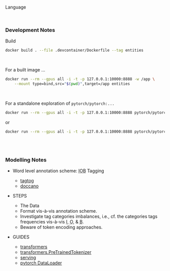 <br>

Language

<br>

### Development Notes

Build

```bash
docker build . --file .devcontainer/Dockerfile --tag entities
```

<br>

For a built image ...

```bash
docker run --rm --gpus all -i -t -p 127.0.0.1:10000:8888 -w /app \
    --mount type=bind,src="$(pwd)",target=/app entities
```

<br>

For a standalone exploration of `pytorch/pytorch:...`

```bash
docker run --rm --gpus all -i -t -p 127.0.0.1:10000:8888 pytorch/pytorch:2.2.2-cuda12.1-cudnn8-runtime
```

or

```bash
docker run --rm --gpus all -i -t -p 127.0.0.1:10000:8888 pytorch/pytorch:2.2.2-cuda12.1-cudnn8-devel
```

<br>
<br>

### Modelling Notes

* Word level annotation scheme: <abbr title="Inside, Outside, Beginning">IOB</abbr> Tagging
  * [tagtog](https://docs.tagtog.com)
  * [doccano](https://github.com/doccano/doccano)

* STEPS
  * The Data
  * Format vis-à-vis annotation scheme.
  * Investigate tag categories imbalances, i.e., cf. the categories tags frequencies vis-à-vis <abbr title="inside">I</abbr>, <abbr title="outside">O</abbr>, & <abbr title="beginning">B</abbr>.
  * Beware of token encoding approaches.

* GUIDES
  * [transformers](https://huggingface.co/docs/transformers/index)
  * [transformers.PreTrainedTokenizer](https://huggingface.co/docs/transformers/v4.41.3/en/main_classes/tokenizer#transformers.PreTrainedTokenizer.__call__)
  * [serving](https://medium.com/@anthonyproctor/how-to-use-ollama-an-introduction-to-efficient-ai-model-serving-43870d5ae62c)
  * [pytorch DataLoader](https://pytorch.org/docs/stable/data.html#torch.utils.data.DataLoader)


<br>
<br>

<br>
<br>

<br>
<br>

<br>
<br>

